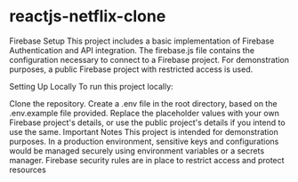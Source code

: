 # reactjs-netflix-clone
 
Firebase Setup
This project includes a basic implementation of Firebase Authentication and API integration. The firebase.js file contains the configuration necessary to connect to a Firebase project. For demonstration purposes, a public Firebase project with restricted access is used.

Setting Up Locally
To run this project locally:

Clone the repository.
Create a .env file in the root directory, based on the .env.example file provided.
Replace the placeholder values with your own Firebase project's details, or use the public project's details if you intend to use the same.
Important Notes
This project is intended for demonstration purposes. In a production environment, sensitive keys and configurations would be managed securely using environment variables or a secrets manager.
Firebase security rules are in place to restrict access and protect resources
